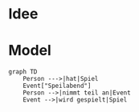 # Idee


# Model


``` mermaid
graph TD
    Person --->|hat|Spiel
    Event["Speilabend"]
    Person -->|nimmt teil an|Event
    Event -->|wird gespielt|Spiel
```